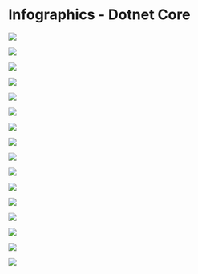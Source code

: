 
# Infographics - Dotnet Core

![](schema-asp-net-core-mvc/Snímek1.png)

![](schema-asp-net-core-mvc/Snímek2.png)

![](schema-asp-net-core-mvc/Snímek3.png)

![](schema-asp-net-core-mvc/Snímek4.png)

![](schema-asp-net-core-mvc/Snímek5.png)

![](schema-asp-net-core-mvc/Snímek6.png)

![](schema-asp-net-core-mvc/Snímek7.png)

![](schema-asp-net-core-mvc/Snímek8.png)

![](schema-asp-net-core-mvc/Snímek9.png)

![](schema-asp-net-core-mvc/Snímek10.png)

![](schema-asp-net-core-mvc/Snímek11.png)

![](schema-asp-net-core-mvc/Snímek12.png)

![](schema-asp-net-core-mvc/Snímek13.png)

![](schema-asp-net-core-mvc/Snímek14.png)

![](schema-asp-net-core-mvc/Snímek15.png)

![](schema-asp-net-core-mvc/Snímek16.png)